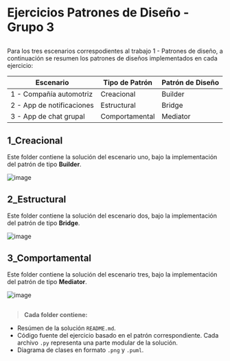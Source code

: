 # Ejercicios Patrones de Diseño - Grupo 3

##

Para los tres escenarios correspodientes al trabajo 1 - Patrones de diseño, a continuación se resumen los patrones de diseños implementados en cada ejercicio:

| Escenario                 | Tipo de Patrón   | Patrón de Diseño |
|---------------------------|------------------|------------------|
| 1 - Compañía automotriz   | Creacional       | Builder          | 
| 2 - App de notificaciones | Estructural      | Bridge           |
| 3 - App de chat grupal    | Comportamental   | Mediator         |

## 1_Creacional
Este folder contiene la solución del escenario uno, bajo la implementación del patrón de tipo **Builder**.

![image](https://github.com/user-attachments/assets/c94d0395-a3ea-4a83-8c9c-41b696bd32bc)

## 2_Estructural
Este folder contiene la solución del escenario dos, bajo la implementación del patrón de tipo **Bridge**.

![image](https://github.com/user-attachments/assets/d8db5d8a-bbe5-4e09-a009-a918bef51578)

## 3_Comportamental
Este folder contiene la solución del escenario tres, bajo la implementación del patrón de tipo **Mediator**.

![image](https://github.com/user-attachments/assets/58e389a8-2e55-4321-bec5-0b7b1b70204f)


##

> **Cada folder contiene:**

- Resúmen de la solución `README.md`. 
- Código fuente del ejercicio basado en el patrón correspondiente. Cada archivo `.py` representa una parte modular de la solución.
- Diagrama de clases en formato `.png` y `.puml`.

